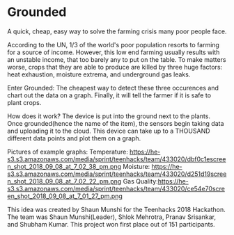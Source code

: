 # Grounded
A quick, cheap, easy way to solve the farming crisis many poor people face.

According to the UN, 1/3 of the world's poor population resorts to farming for a source of income. However, this low end farming usually results with an unstable income, that too barely any to put on the table. To make matters worse, crops that they are able to produce are killed by three huge factors: heat exhaustion, moisture extrema, and underground gas leaks.

Enter Grounded: The cheapest way to detect these three occurences and chart out the data on a graph. Finally, it will tell the farmer if it is safe to plant crops.

How does it work? The device is put into the ground next to the plants. Once grounded(hence the name of the item), the sensors begin taking data and uploading it to the cloud. This device can take up to a THOUSAND different data points and plot them on a graph.

Pictures of example graphs:
Temperature: https://he-s3.s3.amazonaws.com/media/sprint/teenhacks/team/433020/dbf0c1escreen_shot_2018_09_08_at_7_02_38_pm.png
Moisture: https://he-s3.s3.amazonaws.com/media/sprint/teenhacks/team/433020/d251d19screen_shot_2018_09_08_at_7_02_22_pm.png
Gas Quality:https://he-s3.s3.amazonaws.com/media/sprint/teenhacks/team/433020/ce54e70screen_shot_2018_09_08_at_7_01_27_pm.png

This idea was created by Shaun Munshi for the Teenhacks 2018 Hackathon. The team was Shaun Munshi(Leader), Shlok Mehrotra, Pranav Srisankar, and Shubham Kumar. This project won first place out of 151 participants.


